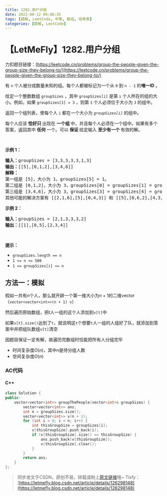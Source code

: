 ```yaml
---
title: 1282.用户分组
date: 2022-08-12 09:48:35
tags: [题解, LeetCode, 中等, 数组, 哈希表]
categories: [题解, LeetCode]
---
```


# 【LetMeFly】1282.用户分组

力扣题目链接：[https://leetcode.cn/problems/group-the-people-given-the-group-size-they-belong-to/](https://leetcode.cn/problems/group-the-people-given-the-group-size-they-belong-to/)

<p>有&nbsp;<code>n</code>&nbsp;个人被分成数量未知的组。每个人都被标记为一个从 <code>0</code> 到 <code>n - 1</code> 的<strong>唯一ID</strong>&nbsp;。</p>

<p>给定一个整数数组 <code>groupSizes</code> ，其中<meta charset="UTF-8" />&nbsp;<code>groupSizes[i]</code>&nbsp;是第 <code>i</code> 个人所在的组的大小。例如，如果&nbsp;<code>groupSizes[1] = 3</code>&nbsp;，则第 <code>1</code> 个人必须位于大小为 <code>3</code> 的组中。</p>

<p>返回一个组列表，使每个人 <code>i</code> 都在一个大小为<meta charset="UTF-8" /><em>&nbsp;<code>groupSizes[i]</code>&nbsp;</em>的组中。</p>

<p>每个人应该&nbsp;<strong>恰好只&nbsp;</strong>出现在&nbsp;<strong>一个组&nbsp;</strong>中，并且每个人必须在一个组中。如果有多个答案，返回其中&nbsp;<strong>任何&nbsp;</strong>一个。可以&nbsp;<strong>保证&nbsp;</strong>给定输入&nbsp;<strong>至少有一个&nbsp;</strong>有效的解。</p>

<p>&nbsp;</p>

<p><strong>示例 1：</strong></p>

<pre>
<strong>输入：</strong>groupSizes = [3,3,3,3,3,1,3]
<strong>输出：</strong>[[5],[0,1,2],[3,4,6]]
<strong>解释：
</strong>第一组是 [5]，大小为 1，groupSizes[5] = 1。
第二组是 [0,1,2]，大小为 3，groupSizes[0] = groupSizes[1] = groupSizes[2] = 3。
第三组是 [3,4,6]，大小为 3，groupSizes[3] = groupSizes[4] = groupSizes[6] = 3。 
其他可能的解决方案有 [[2,1,6],[5],[0,4,3]] 和 [[5],[0,6,2],[4,3,1]]。
</pre>

<p><strong>示例 2：</strong></p>

<pre>
<strong>输入：</strong>groupSizes = [2,1,3,3,3,2]
<strong>输出：</strong>[[1],[0,5],[2,3,4]]
</pre>

<p>&nbsp;</p>

<p><strong>提示：</strong></p>

<ul>
	<li><code>groupSizes.length == n</code></li>
	<li><code>1 &lt;= n&nbsp;&lt;= 500</code></li>
	<li><code>1 &lt;=&nbsp;groupSizes[i] &lt;= n</code></li>
</ul>


    
## 方法一：模拟

假如一共有$n$个人，那么就开辟一个第一维大小为$n+1$的二维vector（```vector<vector<int>>(n + 1) v```）

然后遍历原始数组，把$t$人一组的这个人添加到```v[t]```中

如果```v[t].size()```达到了```t```，就说明这```t```个想要```t```人一组的人组好了队，就添加到答案中并把组队数组```v[t]```清空

因题目保证一定有解，故遍历完数组时恰能把所有人分组完毕

+ 时间复杂度$O(n)$，其中$n$是待分组人数
+ 空间复杂度$O(n)$

### AC代码

#### C++

```cpp
class Solution {
public:
    vector<vector<int>> groupThePeople(vector<int>& groupSizes) {
        vector<vector<int>> ans;
        int n = groupSizes.size();
        vector<vector<int>> v(n + 1);
        for (int i = 0; i < n; i++) {
            int thisGroupSize = groupSizes[i];
            v[thisGroupSize].push_back(i);
            if (v[thisGroupSize].size() == thisGroupSize) {
                ans.push_back(v[thisGroupSize]);
                v[thisGroupSize].clear();
            }
        }
        return ans;
    }
};
```

> 同步发文于CSDN，原创不易，转载请附上[原文链接](https://blog.letmefly.xyz/2022/08/12/LeetCode%201282.%E7%94%A8%E6%88%B7%E5%88%86%E7%BB%84/)哦~
> Tisfy：[https://letmefly.blog.csdn.net/article/details/126298148](https://letmefly.blog.csdn.net/article/details/126298148)
